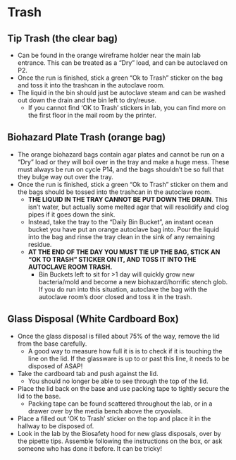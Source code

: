 # Trash

## Tip Trash (the clear bag)
- Can be found in the orange wireframe holder near the main lab entrance. This can be treated as a “Dry” load, and can be autoclaved on P2.
- Once the run is finished, stick a green “Ok to Trash” sticker on the bag and toss it into the trashcan in the autoclave room.
- The liquid in the bin should just be autoclave steam and can be washed out down the drain and the bin left to dry/reuse.
  - If you cannot find ‘OK to Trash’ stickers in lab, you can find more on the first floor in the mail room by the printer.
## Biohazard Plate Trash (orange bag)
- The orange biohazard bags contain agar plates and cannot be run on a “Dry” load or they will boil over in the tray and make a huge mess. These must always be run on cycle P14, and the bags shouldn’t be so full that they bulge way out over the tray.
- Once the run is finished, stick a green “Ok to Trash” sticker on them and the bags should be tossed into the trashcan in the autoclave room.
  - **THE LIQUID IN THE TRAY CANNOT BE PUT DOWN THE DRAIN**. This isn’t water, but actually some melted agar that will resolidify and clog pipes if it goes down the sink.
  - Instead, take the tray to the “Daily Bin Bucket”, an instant ocean bucket you have put an orange autoclave bag into. Pour the liquid into the bag and rinse the tray clean in the sink of any remaining residue.
  - **AT THE END OF THE DAY YOU MUST TIE UP THE BAG, STICK AN “OK TO TRASH” STICKER ON IT, AND TOSS IT INTO THE AUTOCLAVE ROOM TRASH.**
    - Bin Buckets left to sit for >1 day will quickly grow new bacteria/mold and become a new biohazard/horrific stench glob. If you do run into this situation, autoclave the bag with the autoclave room’s door closed and toss it in the trash.
## Glass Disposal (White Cardboard Box)
- Once the glass disposal is filled about 75% of the way, remove the lid from the base carefully.
  - A good way to measure how full it is is to check if it is touching the line on the lid. If the glassware is up to or past this line, it needs to be disposed of ASAP!
- Take the cardboard tab and push against the lid.
  - You should no longer be able to see through the top of the lid.
- Place the lid back on the base and use packing tape to tightly secure the lid to the base.
  - Packing tape can be found scattered throughout the lab, or in a drawer over by the media bench above the cryovials.
- Place a filled out ‘OK to Trash’ sticker on the top and place it in the hallway to be disposed of.
- Look in the lab by the Biosafety hood for new glass disposals, over by the pipette tips. Assemble following the instructions on the box, or ask someone who has done it before. It can be tricky!
